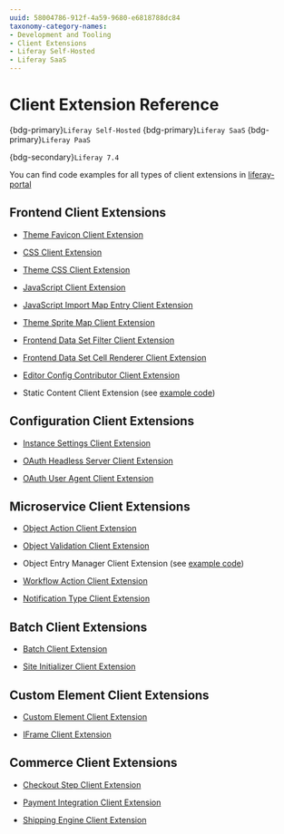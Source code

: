 ```yaml
---
uuid: 58004786-912f-4a59-9680-e6818788dc84
taxonomy-category-names:
- Development and Tooling
- Client Extensions
- Liferay Self-Hosted
- Liferay SaaS
---
```


# Client Extension Reference

{bdg-primary}`Liferay Self-Hosted`
{bdg-primary}`Liferay SaaS`
{bdg-primary}`Liferay PaaS`

{bdg-secondary}`Liferay 7.4`

You can find code examples for all types of client extensions in [liferay-portal](https://github.com/liferay/liferay-portal/tree/master/workspaces/liferay-sample-workspace/client-extensions)

## Frontend Client Extensions

- [Theme Favicon Client Extension](../customizing-liferays-look-and-feel/using-a-theme-favicon-client-extension.md)

- [CSS Client Extension](../customizing-liferays-look-and-feel/using-a-css-client-extension.md)

- [Theme CSS Client Extension](../customizing-liferays-look-and-feel/using-a-theme-css-client-extension.md)

- [JavaScript Client Extension](../customizing-liferays-look-and-feel/using-a-javascript-client-extension.md)

- [JavaScript Import Map Entry Client Extension](../customizing-liferays-look-and-feel/bundling-resources-in-a-javascript-import-map-entry-client-extension.md)

- [Theme Sprite Map Client Extension](../customizing-liferays-look-and-feel/using-a-theme-spritemap-client-extension.md)

- [Frontend Data Set Filter Client Extension](../customizing-liferays-look-and-feel/using-a-frontend-data-set-filter-client-extension.md)

- [Frontend Data Set Cell Renderer Client Extension](../customizing-liferays-look-and-feel/using-a-frontend-data-set-cell-renderer-client-extension.md)

- [Editor Config Contributor Client Extension](../customizing-liferays-look-and-feel/using-an-editor-config-contributor-client-extension.md)

- Static Content Client Extension (see [example code](https://github.com/liferay/liferay-portal/tree/master/workspaces/liferay-sample-workspace/client-extensions/liferay-sample-static-content))

## Configuration Client Extensions

- [Instance Settings Client Extension](../configuration-as-code.md#instance-settings-client-extensions)

- [OAuth Headless Server Client Extension](../configuration-as-code.md#oauth-headless-server-client-extensions)

- [OAuth User Agent Client Extension](../configuration-as-code.md#oauth-user-agent-client-extensions)

## Microservice Client Extensions

- [Object Action Client Extension](../integrating-microservices.md#object-action-client-extensions)

- [Object Validation Client Extension](../integrating-microservices.md#object-validation-rule-client-extension)

- Object Entry Manager Client Extension (see [example code](https://github.com/liferay/liferay-portal/tree/master/workspaces/liferay-sample-workspace/client-extensions/liferay-sample-etc-spring-boot))

- [Workflow Action Client Extension](../integrating-microservices.md#workflow-action-client-extensions)

- [Notification Type Client Extension](../integrating-microservices.md#notification-type-client-extensions)

## Batch Client Extensions

- [Batch Client Extension](../importing-exporting-data.md)

- [Site Initializer Client Extension](../importing-exporting-data/using-a-site-initializer-client-extension.md) 

## Custom Element Client Extensions

- [Custom Element Client Extension](../integrating-external-applications/creating-a-basic-custom-element.md)

- [IFrame Client Extension](../integrating-external-applications/using-an-iframe-client-extension.md)

## Commerce Client Extensions

- [Checkout Step Client Extension](https://learn.liferay.com/w/commerce/developer-guide/using-client-extensions/using-the-checkout-step-client-extension)

- [Payment Integration Client Extension](https://learn.liferay.com/w/commerce/developer-guide/using-client-extensions/using-the-payment-integration-client-extension)

- [Shipping Engine Client Extension](https://learn.liferay.com/w/commerce/developer-guide/using-client-extensions/using-the-shipping-engine-client-extension)
